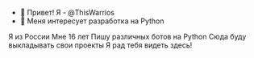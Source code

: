 - 👋 Привет! Я - @ThisWarrios
- 👀 Меня интересует разработка на Python

Я из России
Мне 16 лет
Пишу различных ботов на Python
Сюда буду выкладывать свои проекты
Я рад тебя видеть здесь!
